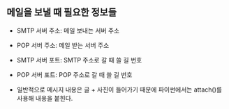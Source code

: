 ## 메일을 보낼 때 필요한 정보들

- SMTP 서버 주소: 메일 보내는 서버 주소
- POP 서버 주소: 메일 받는 서버 주소
- SMTP 서버 포트: SMTP 주소로 갈 때 쓸 길 번호
- POP 서버 포트: POP 주소로 갈 때 쓸 길 번호

- 일반적으로 메시지 내용은 글 + 사진이 들어가기 때문에 파이썬에서는 attach()를 사용해 내용을 붙힌다.
